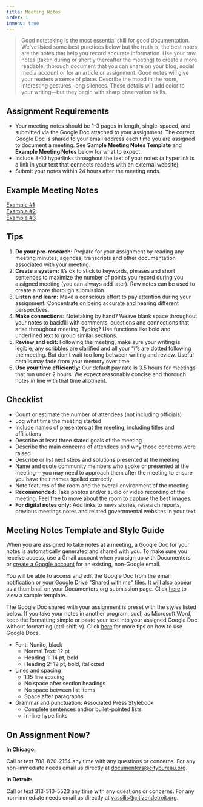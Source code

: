 ```yaml
---
title: Meeting Notes
order: 1
inmenu: true
---
```

> Good notetaking is the most essential skill for good documentation. We’ve listed some best practices below but the truth is, the best notes are the notes that help you record accurate information. Use your raw notes (taken during or shortly thereafter the meeting) to create a more readable, thorough document that you can share on your blog, social media account or for an article or assignment. Good notes will give your readers a sense of place. Describe the mood in the room, interesting gestures, long silences. These details will add color to your writing—but they begin with sharp observation skills.

## Assignment Requirements

* Your meeting notes should be 1-3 pages in length, single-spaced, and submitted via the Google Doc attached to your assignment. The correct Google Doc is shared to your email address each time you are assigned to document a meeting. See **Sample Meeting Notes Template** and **Example Meeting Notes** below for what to expect.
* Include 8-10 hyperlinks throughout the text of your notes (a hyperlink is a link in your text that connects readers with an external website).
* Submit your notes within 24 hours after the meeting ends.

## Example Meeting Notes

[Example #1](https://docs.google.com/document/d/13J_QM7jRxJos1ggWHFa_iQeA9-f0svK4r79TCxAhfBs/edit)\
[Example #2](https://docs.google.com/document/u/2/d/1FLbPcEiXfvcL6N3yiLkRNhU6J1BIerfUsTtMAqupQD0/edit)\
[Example #3](https://docs.google.com/document/d/1a-7ZLD716WpanGa-DqyhPdrA9WeBAUkhs_16K8DePS0/edit?usp=sharing)

## Tips

1. **Do your pre-research:** Prepare for your assignment by reading any meeting minutes, agendas, transcripts and other documentation associated with your meeting.
2. **Create a system:** It’s ok to stick to keywords, phrases and short sentences to maximize the number of points you record during you assigned meeting (you can always add later). Raw notes can be used to create a more thorough submission.
3. **Listen and learn:** Make a conscious effort to pay attention during your assignment. Concentrate on being accurate and hearing different perspectives. 
4. **Make connections:** Notetaking by hand? Weave blank space throughout your notes to backfill with comments, questions and connections that arise throughout meeting. Typing? Use functions like bold and underlined text to group similar sections.
5. **Review and edit:** Following the meeting, make sure your writing is legible, any scribbles are clarified and all your “i”s are dotted following the meeting. But don’t wait too long between writing and review. Useful details may fade from your memory over time.
6. **Use your time efficiently:** Our default pay rate is 3.5 hours for meetings that run under 2 hours. We expect reasonably concise and thorough notes in line with that time allotment.

## Checklist

* Count or estimate the number of attendees (not including officials)
* Log what time the meeting started
* Include names of presenters at the meeting, including titles and affiliations
* Describe at least three stated goals of the meeting
* Describe the main concerns of attendees and why those concerns were raised
* Describe or list next steps and solutions presented at the meeting
* Name and quote community members who spoke or presented at the meeting— you may need to approach them after the meeting to ensure you have their names spelled correctly
* Note features of the room and the overall environment of the meeting
* **Recommended:** Take photos and/or audio or video recording of the meeting. Feel free to move about the room to capture the best images.
* **For digital notes only:** Add links to news stories, research reports, previous meetings notes and related governmental websites in your text

## Meeting Notes Template and Style Guide

When you are assigned to take notes at a meeting, a Google Doc for your notes is automatically generated and shared with you. To make sure you receive access, use a Gmail account when you sign up with Documenters or [create a Google account](https://accounts.google.com/signUpWithoutGmail) for an existing, non-Google email.

You will be able to access and edit the Google Doc from the email notification or your Google Drive "Shared with me" files. It will also appear as a thumbnail on your Documenters.org submission page. Click [here](https://docs.google.com/document/d/1iClytTCdgBEcKXvbZOHeHWLzEOqU6zPTg97FLS47eus/edit?usp=sharing) to view a sample template.

The Google Doc shared with your assignment is preset with the styles listed below. If you take your notes in another program, such as Microsoft Word, keep the formatting simple or paste your text into your assigned Google Doc without formatting (ctrl-shift-v). Click [here](https://support.google.com/docs/topic/9046002?hl=en&ref_topic=1382883) for more tips on how to use Google Docs.

* Font: Nunito, black
  * Normal Text: 12 pt
  * Heading 1: 14 pt, bold
  * Heading 2: 12 pt, bold, italicized
* Lines and spacing
  * 1.15 line spacing
  * No space after section headings
  * No space between list items
  * Space after paragraphs
* Grammar and punctuation: Associated Press Stylebook
  * Complete sentences and/or bullet-pointed lists
  * In-line hyperlinks

## On Assignment Now?

**In Chicago:**

Call or text 708-820-2154 any time with any questions or concerns. For any non-immediate needs email us directly at documenters@citybureau.org.

**In Detroit:**

Call or text 313-510-5523 any time with any questions or concerns. For any non-immediate needs email us directly at vassilis@citizendetroit.org.
